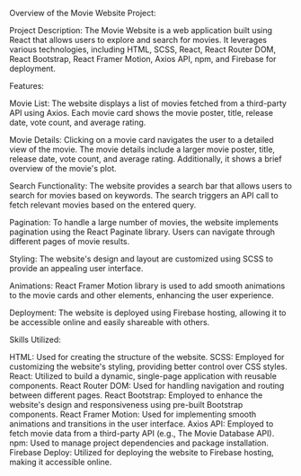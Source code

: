 Overview of the Movie Website Project:

Project Description:
The Movie Website is a web application built using React that allows users to explore and search for movies. It leverages various technologies, including HTML, SCSS, React, React Router DOM, React Bootstrap, React Framer Motion, Axios API, npm, and Firebase for deployment.

Features:

Movie List: The website displays a list of movies fetched from a third-party API using Axios. Each movie card shows the movie poster, title, release date, vote count, and average rating.

Movie Details: Clicking on a movie card navigates the user to a detailed view of the movie. The movie details include a larger movie poster, title, release date, vote count, and average rating. Additionally, it shows a brief overview of the movie's plot.

Search Functionality: The website provides a search bar that allows users to search for movies based on keywords. The search triggers an API call to fetch relevant movies based on the entered query.

Pagination: To handle a large number of movies, the website implements pagination using the React Paginate library. Users can navigate through different pages of movie results.

Styling: The website's design and layout are customized using SCSS to provide an appealing user interface.

Animations: React Framer Motion library is used to add smooth animations to the movie cards and other elements, enhancing the user experience.

Deployment:
The website is deployed using Firebase hosting, allowing it to be accessible online and easily shareable with others.

Skills Utilized:

HTML: Used for creating the structure of the website.
SCSS: Employed for customizing the website's styling, providing better control over CSS styles.
React: Utilized to build a dynamic, single-page application with reusable components.
React Router DOM: Used for handling navigation and routing between different pages.
React Bootstrap: Employed to enhance the website's design and responsiveness using pre-built Bootstrap components.
React Framer Motion: Used for implementing smooth animations and transitions in the user interface.
Axios API: Employed to fetch movie data from a third-party API (e.g., The Movie Database API).
npm: Used to manage project dependencies and package installation.
Firebase Deploy: Utilized for deploying the website to Firebase hosting, making it accessible online.
